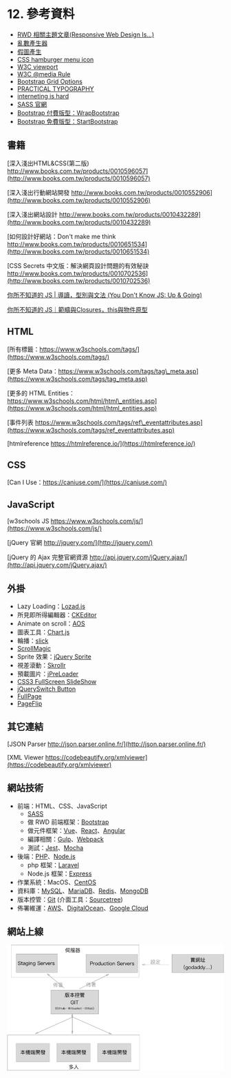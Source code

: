 # 12. 參考資料

* [RWD 相關主題文章\(Responsive Web Design Is…\)](https://responsivedesign.is)
* [亂數產生器](http://lab.25sprout.com/nrprnd/)
* [假圖產生](https://picsum.photos/)
* [CSS hamburger menu icon](https://jonsuh.com/hamburgers/)
* [W3C viewport](https://www.w3schools.com/css/css_rwd_viewport.asp)
* [W3C @media Rule](https://www.w3schools.com/cssref/css3_pr_mediaquery.asp)
* [Bootstrap Grid Options](https://getbootstrap.com/docs/4.3/layout/grid/#grid-options)
* [PRACTICAL TYPOGRAPHY](https://practicaltypography.com/)
* [interneting is hard](https://internetingishard.com/)
* [SASS 官網](https://sass-lang.com/)
* [Bootstrap 付費版型：WrapBootstrap](https://wrapbootstrap.com/)
* [Bootstrap 免費版型：StartBootstrap](https://startbootstrap.com/)

## 書籍

[深入淺出HTML&CSS\(第二版\) http://www.books.com.tw/products/0010596057](http://www.books.com.tw/products/0010596057)

[深入淺出行動網站開發 http://www.books.com.tw/products/0010552906](http://www.books.com.tw/products/0010552906)

[深入淺出網站設計 http://www.books.com.tw/products/0010432289](http://www.books.com.tw/products/0010432289)

[如何設計好網站：Don't make me think http://www.books.com.tw/products/0010651534](http://www.books.com.tw/products/0010651534)

[CSS Secrets 中文版：解決網頁設計問題的有效秘訣 http://www.books.com.tw/products/0010702536](http://www.books.com.tw/products/0010702536)

[你所不知道的 JS \| 導讀，型別與文法 \(You Don't Know JS: Up & Going\)](https://www.tenlong.com.tw/products/9789863479666)

[你所不知道的 JS｜範疇與Closures，this與物件原型](https://www.tenlong.com.tw/products/9789864760497)

## HTML

[所有標籤：https://www.w3schools.com/tags/](https://www.w3schools.com/tags/)

[更多 Meta Data：https://www.w3schools.com/tags/tag\_meta.asp](https://www.w3schools.com/tags/tag_meta.asp)

[更多的 HTML Entities：https://www.w3schools.com/html/html\_entities.asp](https://www.w3schools.com/html/html_entities.asp)

[事件列表 https://www.w3schools.com/tags/ref\_eventattributes.asp](https://www.w3schools.com/tags/ref_eventattributes.asp)

[htmlreference https://htmlreference.io/](https://htmlreference.io/)

## CSS

[Can I Use：https://caniuse.com/](https://caniuse.com/)

## JavaScript

[w3schools JS https://www.w3schools.com/js/](https://www.w3schools.com/js/)

[jQuery 官網 http://jquery.com/](http://jquery.com/)

[jQuery 的 Ajax 完整官網資源 http://api.jquery.com/jQuery.ajax/](http://api.jquery.com/jQuery.ajax/)

## 外掛

* Lazy Loading：[Lozad.js](https://apoorv.pro/lozad.js/demo/)
* 所見即所得編輯器：[CKEditor](https://ckeditor.com/)
* Animate on scroll：[AOS](https://michalsnik.github.io/aos/)
* 圖表工具：[Chart.js](https://www.chartjs.org/)
* 輪播：[slick](https://kenwheeler.github.io/slick/)
* [ScrollMagic](https://scrollmagic.io/)
* Sprite 效果：[jQuery Sprite](https://blaiprat.github.io/jquery.animateSprite/)
* 視差滾動：[Skrollr](http://prinzhorn.github.io/skrollr/)
* 預載圖片：[jPreLoader](https://www.inwebson.com/jquery/jpreloader-a-preloading-screen-to-preload-images/)
* [CSS3 FullScreen SlideShow](https://tympanus.net/Tutorials/CSS3FullscreenSlideshow/index2.html)
* [jQuerySwitch Button](http://naeka.github.io/jquery-switchbutton/)
* [FullPage](https://alvarotrigo.com/fullPage/#page1)
* [PageFlip](https://alvarotrigo.com/pagePiling/#page1)

## 其它連結

[JSON Parser http://json.parser.online.fr/](http://json.parser.online.fr/)

[XML Viewer https://codebeautify.org/xmlviewer](https://codebeautify.org/xmlviewer)

## 網站技術

* 前端：HTML、CSS、JavaScript
  * ​[SASS](https://sass-lang.com/)
  * 做 RWD 前端框架：[Bootstrap](https://getbootstrap.com/)
  * 做元件框架：[Vue](https://vuejs.org/)、[React](https://reactjs.org/)、[Angular](https://angularjs.org/)
  * 編譯相關：[Gulp](https://gulpjs.com/)、[Webpack](https://webpack.js.org/)
  * 測試：[Jest](https://jestjs.io/)、[Mocha](https://mochajs.org/)
* 後端：[PHP](https://www.php.net/)、[Node.js](https://nodejs.org/en/)
  * php 框架：[Laravel](https://laravel.com/)
  * Node.js 框架：[Express](https://expressjs.com/)
* 作業系統：MacOS、[CentOS](https://centos.org/)
* 資料庫：[MySQL](https://www.mysql.com/)、[MariaDB](https://mariadb.org/)、[Redis](https://redis.io/)、[MongoDB](https://www.mongodb.com/)
* 版本控管：[Git](https://git-scm.com/) \(介面工具：[Sourcetree](https://www.sourcetreeapp.com/)\)
* 佈署維運：[AWS](https://aws.amazon.com/tw/)、[DigitalOcean](https://m.do.co/c/094511cac7d9)、[Google Cloud](https://cloud.google.com/)

## 網站上線

![&#x57FA;&#x672C;&#x7DB2;&#x7AD9;&#x4E0A;&#x7DDA;&#x6D41;&#x7A0B;](../.gitbook/assets/web_process.png)




